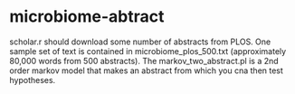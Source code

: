 # microbiome-abtract
scholar.r should download some number of abstracts from PLOS.
One sample set of text is contained in microbiome_plos_500.txt (approximately 80,000 words from 500 abstracts).
The markov_two_abstract.pl is a 2nd order markov model that makes an abstract from which you cna then test hypotheses.